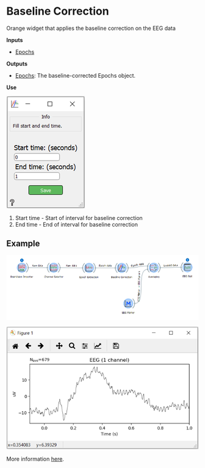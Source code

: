 Baseline Correction
===================
Orange widget that applies the baseline correction on the EEG data


**Inputs**

- [Epochs][1]

**Outputs**

- [Epochs][1]: The baseline-corrected Epochs object.

[1]: https://mne.tools/0.17/generated/mne.Epochs.html

**Use**

![](images/base1.png)

1. Start time - Start of interval for baseline correction
2. End time - End of interval for baseline correction

Example
-------

![](images/exa3work.png)

![](images/exa3plot.png)


More information [here](https://mne.tools/0.17/generated/mne.Epochs.html#mne.Epochs.apply_baseline).